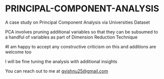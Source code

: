 # PRINCIPAL-COMPONENT-ANALYSIS
A case study on Principal Component Analysis via Universities Dataset

PCA involves pruning additional variables so that they can be subsumed to a handful of variables as part of Dimension Reduction Technique

#I am happy to accept any constructive criticism on this and additions are welcome too

I will be fine tuning the analysis with additional insights

You can reach out to me at gvishnu25@gmail.com
